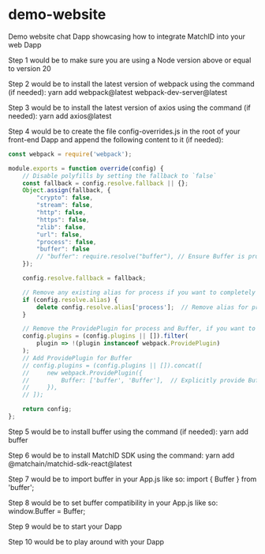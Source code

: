 # demo-website
Demo website chat Dapp showcasing how to integrate MatchID into your web Dapp

Step 1 would be to make sure you are using a Node version above or equal to version 20

Step 2 would be to install the latest version of webpack using the command (if needed): yarn add webpack@latest webpack-dev-server@latest

Step 3 would be to install the latest version of axios using the command (if needed): yarn add axios@latest

Step 4 would be to create the file config-overrides.js in the root of your front-end Dapp and append the following content to it (if needed):

```javascript
const webpack = require('webpack');

module.exports = function override(config) {
    // Disable polyfills by setting the fallback to `false`
    const fallback = config.resolve.fallback || {};
    Object.assign(fallback, {
        "crypto": false,
        "stream": false,
        "http": false,
        "https": false,
        "zlib": false,
        "url": false,
        "process": false,
        "buffer": false
        // "buffer": require.resolve("buffer"), // Ensure Buffer is properly polyfilled
    });

    config.resolve.fallback = fallback;

    // Remove any existing alias for process if you want to completely disable
    if (config.resolve.alias) {
        delete config.resolve.alias['process'];  // Remove alias for process
    }

    // Remove the ProvidePlugin for process and Buffer, if you want to avoid polyfills
    config.plugins = (config.plugins || []).filter(
        plugin => !(plugin instanceof webpack.ProvidePlugin)
    );
    // Add ProvidePlugin for Buffer
    // config.plugins = (config.plugins || []).concat([
    //     new webpack.ProvidePlugin({
    //         Buffer: ['buffer', 'Buffer'],  // Explicitly provide Buffer from buffer package
    //     }),
    // ]);

    return config;
};
```

Step 5 would be to install buffer using the command (if needed): yarn add buffer

Step 6 would be to install MatchID SDK using the command: yarn add @matchain/matchid-sdk-react@latest

Step 7 would be to import buffer in your App.js like so: import { Buffer } from 'buffer';

Step 8 would be to set buffer compatibility in your App.js like so: window.Buffer = Buffer;

Step 9 would be to start your Dapp

Step 10 would be to play around with your Dapp

